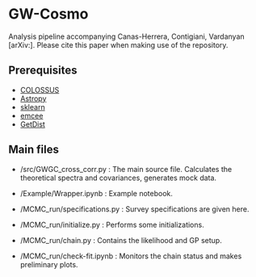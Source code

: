 # GW-Cosmo

Analysis pipeline accompanying Canas-Herrera, Contigiani, Vardanyan [arXiv:]. Please cite this paper when making use of the repository. 


Prerequisites
----------

* [COLOSSUS](https://bdiemer.bitbucket.io/colossus/)
* [Astropy](https://www.astropy.org/)
* [sklearn](https://scikit-learn.org/)
* [emcee](https://emcee.readthedocs.io/)
* [GetDist](https://getdist.readthedocs.io/)


Main files
----------

* /src/GWGC_cross_corr.py : The main source file. Calculates the theoretical spectra and covariances, generates mock data.  

* /Example/Wrapper.ipynb : Example notebook.

* /MCMC_run/specifications.py : Survey specifications are given here. 
* /MCMC_run/initialize.py : Performs some initializations. 
* /MCMC_run/chain.py : Contains the likelihood and GP setup. 
* /MCMC_run/check-fit.ipynb : Monitors the chain status and makes preliminary plots. 


